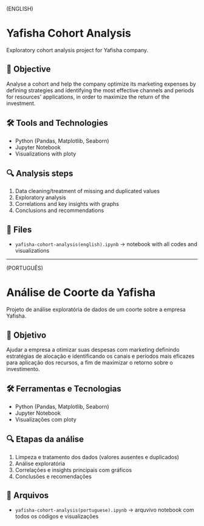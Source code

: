 (ENGLISH)

# Yafisha Cohort Analysis 

Exploratory cohort analysis project for Yafisha company.

## 📌 Objective
Analyse a cohort and help the company optimize its marketing expenses by defining strategies and identifying the most effective channels and periods for resources' applications, in order to maximize the return of the investment.

## 🛠️ Tools and Technologies
- Python (Pandas, Matplotlib, Seaborn)
- Jupyter Notebook
- Visualizations with ploty

## 🔍 Analysis steps
1. Data cleaning/treatment of missing and duplicated values
2. Exploratory analysis
3. Correlations and key insights with graphs 
4. Conclusions and recommendations

## 📁 Files
- `yafisha-cohort-analysis(english).ipynb` → notebook with all codes and visualizations

__________________________________________________________________________________________________________________________________________________________________________________________________________________
(PORTUGUÊS)

# Análise de Coorte da Yafisha 

Projeto de análise exploratória de dados de um coorte sobre a empresa Yafisha.

## 📌 Objetivo
Ajudar a empresa a otimizar suas despesas com marketing definindo estratégias de alocação e identificando os canais e períodos mais eficazes para aplicação dos recursos, a fim de maximizar o retorno sobre o investimento.

## 🛠️ Ferramentas e Tecnologias
- Python (Pandas, Matplotlib, Seaborn)
- Jupyter Notebook
- Visualizações com ploty

## 🔍 Etapas da análise
1. Limpeza e tratamento dos dados (valores ausentes e duplicados)
2. Análise exploratória
3. Correlações e insights principais com gráficos
4. Conclusões e recomendações

## 📁 Arquivos
- `yafisha-cohort-analysis(portuguese).ipynb` → arquvivo notebook com todos os códigos e visualizações
